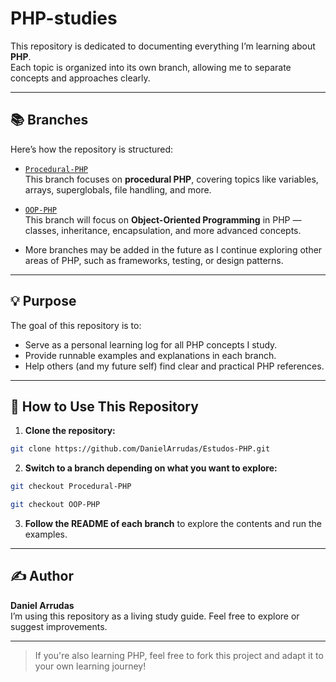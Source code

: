 # PHP-studies

This repository is dedicated to documenting everything I’m learning about **PHP**.  
Each topic is organized into its own branch, allowing me to separate concepts and approaches clearly.

---

## 📚 Branches

Here’s how the repository is structured:

-   [`Procedural-PHP`](https://github.com/DanielArrudas/Estudos-PHP/tree/Procedural-PHP)  
    This branch focuses on **procedural PHP**, covering topics like variables, arrays, superglobals, file handling, and more.

-   [`OOP-PHP`](https://github.com/DanielArrudas/Estudos-PHP/tree/OOP-PHP)  
    This branch will focus on **Object-Oriented Programming** in PHP — classes, inheritance, encapsulation, and more advanced concepts.

-   More branches may be added in the future as I continue exploring other areas of PHP, such as frameworks, testing, or design patterns.

---

## 💡 Purpose

The goal of this repository is to:

-   Serve as a personal learning log for all PHP concepts I study.
-   Provide runnable examples and explanations in each branch.
-   Help others (and my future self) find clear and practical PHP references.

---

## 🚀 How to Use This Repository

1. **Clone the repository:**

```bash
git clone https://github.com/DanielArrudas/Estudos-PHP.git
```

2. **Switch to a branch depending on what you want to explore:**

```bash
git checkout Procedural-PHP
```

```bash
git checkout OOP-PHP
```

3. **Follow the README of each branch** to explore the contents and run the examples.

---

## ✍️ Author

**Daniel Arrudas**  
I’m using this repository as a living study guide. Feel free to explore or suggest improvements.

---

> If you're also learning PHP, feel free to fork this project and adapt it to your own learning journey!
